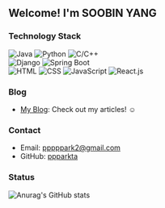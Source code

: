 ## Welcome! I'm SOOBIN YANG

### Technology Stack

![Java](https://img.shields.io/badge/Java-blue)
![Python](https://img.shields.io/badge/Python-blue)
![C/C++](https://img.shields.io/badge/C/C++-blue)<br>
![Django](https://img.shields.io/badge/Django-green)
![Spring Boot](https://img.shields.io/badge/Spring%20Boot-green)<br>
![HTML](https://img.shields.io/badge/HTML-orange)
![CSS](https://img.shields.io/badge/CSS-orange)
![JavaScript](https://img.shields.io/badge/JavaScript-orange)
![React.js](https://img.shields.io/badge/React.js-orange)<br>

### Blog

- [My Blog](https://velog.io/@ppparkta): Check out my articles! ☺️

### Contact

- Email: pppppark2@gmail.com
- GitHub: [ppparkta](https://github.com/ppparkta)

### Status

![Anurag's GitHub stats](https://github-readme-stats.vercel.app/api?username=ppparkta&theme=solarized-light&show_icons=true&hide=stars)<br/>

